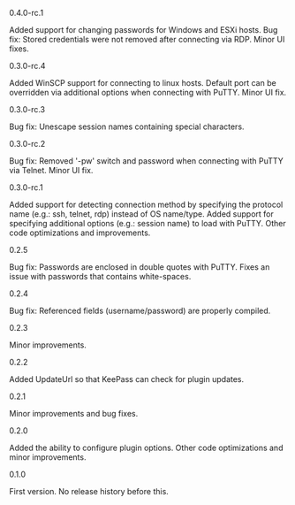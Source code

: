 0.4.0-rc.1

 Added support for changing passwords for Windows and ESXi hosts.
 Bug fix: Stored credentials were not removed after connecting via RDP.
 Minor UI fixes.

0.3.0-rc.4

 Added WinSCP support for connecting to linux hosts.
 Default port can be overridden via additional options when connecting with PuTTY.
 Minor UI fix.

0.3.0-rc.3

 Bug fix: Unescape session names containing special characters.

0.3.0-rc.2

 Bug fix: Removed '-pw' switch and password when connecting with PuTTY via Telnet.
 Minor UI fix.

0.3.0-rc.1

 Added support for detecting connection method by specifying the protocol name (e.g.: ssh, telnet, rdp) instead of OS name/type.
 Added support for specifying additional options (e.g.: session name) to load with PuTTY.
 Other code optimizations and improvements.

0.2.5

 Bug fix: Passwords are enclosed in double quotes with PuTTY. Fixes an issue with passwords that contains white-spaces.

0.2.4

 Bug fix: Referenced fields (username/password) are properly compiled.

0.2.3

 Minor improvements.

0.2.2

 Added UpdateUrl so that KeePass can check for plugin updates.

0.2.1

 Minor improvements and bug fixes.

0.2.0

 Added the ability to configure plugin options.
 Other code optimizations and minor improvements.

0.1.0

 First version. No release history before this.